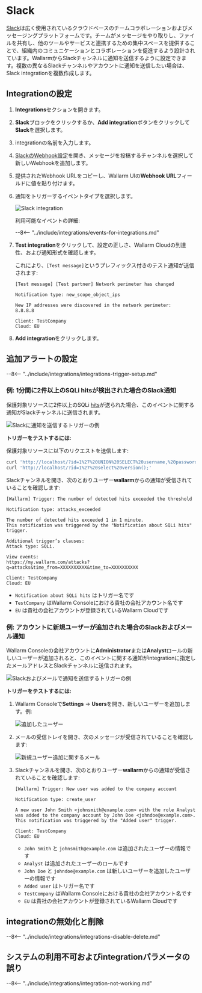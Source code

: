 # Slack

[Slack](https://slack.com/)は広く使用されているクラウドベースのチームコラボレーションおよびメッセージングプラットフォームです。チームがメッセージをやり取りし、ファイルを共有し、他のツールやサービスと連携するための集中スペースを提供することで、組織内のコミュニケーションとコラボレーションを促進するよう設計されています。WallarmからSlackチャンネルに通知を送信するように設定できます。複数の異なるSlackチャンネルやアカウントに通知を送信したい場合は、Slack integrationを複数作成します。

## Integrationの設定

1. **Integrations**セクションを開きます。
1. **Slack**ブロックをクリックするか、**Add integration**ボタンをクリックして**Slack**を選択します。
1. integrationの名前を入力します。
1. [SlackのWebhook設定](https://my.slack.com/services/incoming-webhook/)を開き、メッセージを投稿するチャンネルを選択して新しいWebhookを追加します。
1. 提供されたWebhook URLをコピーし、Wallarm UIの**Webhook URL**フィールドに値を貼り付けます。
1. 通知をトリガーするイベントタイプを選択します。

    ![Slack integration](../../../images/user-guides/settings/integrations/add-slack-integration.png)

    利用可能なイベントの詳細:
      
    --8<-- "../include/integrations/events-for-integrations.md"

1. **Test integration**をクリックして、設定の正しさ、Wallarm Cloudの到達性、および通知形式を確認します。

    これにより、`[Test message]`というプレフィックス付きのテスト通知が送信されます:

    ```
    [Test message] [Test partner] Network perimeter has changed

    Notification type: new_scope_object_ips

    New IP addresses were discovered in the network perimeter:
    8.8.8.8

    Client: TestCompany
    Cloud: EU
    ```

1. **Add integration**をクリックします。

## 追加アラートの設定

--8<-- "../include/integrations/integrations-trigger-setup.md"

### 例: 1分間に2件以上のSQLi hitsが検出された場合のSlack通知

保護対象リソースに2件以上のSQLi [hits](../../../glossary-en.md#hit)が送られた場合、このイベントに関する通知がSlackチャンネルに送信されます。

![Slackに通知を送信するトリガーの例](../../../images/user-guides/triggers/trigger-example1.png)

**トリガーをテストするには:**

保護対象リソースに以下のリクエストを送信します:

```bash
curl 'http://localhost/?id=1%27%20UNION%20SELECT%20username,%20password%20FROM%20users--<script>prompt(1)</script>'
curl 'http://localhost/?id=1%27%20select%20version();'
```
Slackチャンネルを開き、次のとおりユーザー**wallarm**からの通知が受信されていることを確認します:

```
[Wallarm] Trigger: The number of detected hits exceeded the threshold

Notification type: attacks_exceeded

The number of detected hits exceeded 1 in 1 minute.
This notification was triggered by the "Notification about SQLi hits" trigger.

Additional trigger’s clauses:
Attack type: SQLi.

View events:
https://my.wallarm.com/attacks?q=attacks&time_from=XXXXXXXXXX&time_to=XXXXXXXXXX

Client: TestCompany
Cloud: EU
```

* `Notification about SQLi hits` はトリガー名です
* `TestCompany` はWallarm Consoleにおける貴社の会社アカウント名です
* `EU` は貴社の会社アカウントが登録されているWallarm Cloudです

### 例: アカウントに新規ユーザーが追加された場合のSlackおよびメール通知

Wallarm Consoleの会社アカウントに**Administrator**または**Analyst**ロールの新しいユーザーが追加されると、このイベントに関する通知がintegrationに指定したメールアドレスとSlackチャンネルに送信されます。

![Slackおよびメールで通知を送信するトリガーの例](../../../images/user-guides/triggers/trigger-example2.png)

**トリガーをテストするには:**

1. Wallarm Consoleで**Settings** → **Users**を開き、新しいユーザーを追加します。例:

    ![追加したユーザー](../../../images/user-guides/settings/integrations/webhook-examples/adding-user.png)
2. メールの受信トレイを開き、次のメッセージが受信されていることを確認します:

    ![新規ユーザー追加に関するメール](../../../images/user-guides/triggers/test-new-user-email-message.png)
3. Slackチャンネルを開き、次のとおりユーザー**wallarm**からの通知が受信されていることを確認します:

    ```
    [Wallarm] Trigger: New user was added to the company account
    
    Notification type: create_user
    
    A new user John Smith <johnsmith@example.com> with the role Analyst was added to the company account by John Doe <johndoe@example.com>.
    This notification was triggered by the "Added user" trigger.

    Client: TestCompany
    Cloud: EU
    ```

    * `John Smith` と `johnsmith@example.com` は追加されたユーザーの情報です
    * `Analyst` は追加されたユーザーのロールです
    * `John Doe` と `johndoe@example.com` は新しいユーザーを追加したユーザーの情報です
    * `Added user` はトリガー名です
    * `TestCompany` はWallarm Consoleにおける貴社の会社アカウント名です
    * `EU` は貴社の会社アカウントが登録されているWallarm Cloudです

## integrationの無効化と削除

--8<-- "../include/integrations/integrations-disable-delete.md"

## システムの利用不可およびintegrationパラメータの誤り

--8<-- "../include/integrations/integration-not-working.md"